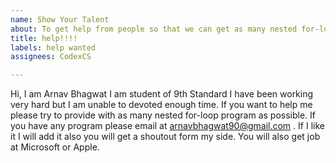```yaml
---
name: Show Your Talent
about: To get help from people so that we can get as many nested for-loop as possible.
title: help!!!!
labels: help wanted
assignees: CodexCS

---
```


Hi, I am Arnav Bhagwat I am student of 9th Standard I have been working very hard but I am unable to devoted enough time. If you want to help me please try to provide with as many nested for-loop program as possible.
If you have any program please email at arnavbhagwat90@gmail.com . If I like it I will add it also you will get a shoutout form my side. You will also get job at Microsoft or Apple.
